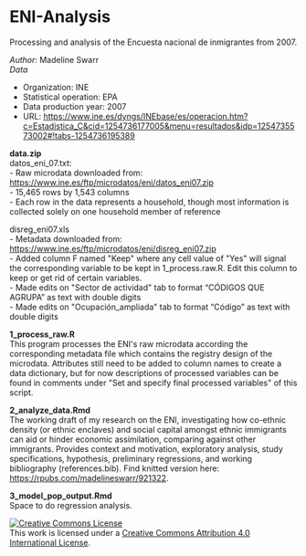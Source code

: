 # ENI-Analysis
Processing and analysis of the Encuesta nacional de inmigrantes from 2007.

*Author*: Madeline Swarr  
*Data*  
- Organization: INE  
- Statistical operation: EPA  
- Data production year: 2007    
- URL: https://www.ine.es/dyngs/INEbase/es/operacion.htm?c=Estadistica_C&cid=1254736177005&menu=resultados&idp=1254735573002#!tabs-1254736195389

**data.zip**  
datos_eni_07.txt:  
    - Raw microdata downloaded from: https://www.ine.es/ftp/microdatos/eni/datos_eni07.zip  
    - 15,465 rows by 1,543 columns  
    - Each row in the data represents a household, though most information is collected solely on one household member of reference  
    
disreg_eni07.xls  
    - Metadata downloaded from: https://www.ine.es/ftp/microdatos/eni/disreg_eni07.zip  
    - Added column F named "Keep" where any cell value of "Yes" will signal the corresponding variable to be kept in 1_process.raw.R. Edit this column to keep or             get rid of certain variables.  
    - Made edits on "Sector de actividad" tab to format “CÓDIGOS QUE AGRUPA” as text with double digits  
    - Made edits on "Ocupación_ampliada" tab to format “​​Código” as text with double digits  

**1_process_raw.R**  
This program processes the ENI's raw microdata according the corresponding metadata file which contains the registry design of the microdata. Attributes still need to be added to column names to create a data dictionary, but for now descriptions of processed variables can be found in comments under "Set and specify final processed variables" of this script.

**2_analyze_data.Rmd**  
The working draft of my research on the ENI, investigating how co-ethnic density (or ethnic enclaves) and social capital amongst ethnic immigrants can aid or hinder economic assimilation, comparing against other immigrants. Provides context and motivation, exploratory analysis, study specifications, hypothesis, preliminary regressions, and working bibliography (references.bib). Find knitted version here: https://rpubs.com/madelineswarr/921322. 

**3_model_pop_output.Rmd**  
Space to do regression analysis. 

<a rel="license" href="http://creativecommons.org/licenses/by/4.0/"><img alt="Creative Commons License" style="border-width:0" src="https://i.creativecommons.org/l/by/4.0/88x31.png" /></a><br />This work is licensed under a <a rel="license" href="http://creativecommons.org/licenses/by/4.0/">Creative Commons Attribution 4.0 International License</a>.
